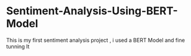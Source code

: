  # Sentiment-Analysis-Using-BERT-Model
This is my first sentiment analysis project , i used a BERT Model and fine tunning It  
   
  
  
         
    
        
         
   
